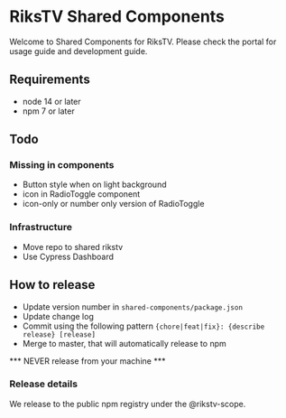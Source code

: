 # RiksTV Shared Components

Welcome to Shared Components for RiksTV. Please check the portal for usage guide and development guide.

## Requirements

- node 14 or later
- npm 7 or later

## Todo

### Missing in components
- Button style when on light background
- icon in RadioToggle component
- icon-only or number only version of RadioToggle

### Infrastructure
- Move repo to shared rikstv 
- Use Cypress Dashboard

## How to release

- Update version number in `shared-components/package.json`
- Update change log
- Commit using the following pattern `{chore|feat|fix}: {describe release} [release]`
- Merge to master, that will automatically release to npm

*** NEVER release from your machine ***

### Release details

We release to the public npm registry under the @rikstv-scope. 